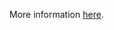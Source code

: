 More information [here](https://docs.prismacloud.io/en/enterprise-edition/policy-reference/aws-policies/aws-general-policies/bc-aws-general-109).
